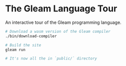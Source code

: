 # The Gleam Language Tour

An interactive tour of the Gleam programming language.

```sh
# Download a wasm version of the Gleam compiler
./bin/download-compiler

# Build the site
gleam run

# It's now all the in `public/` directory
```
